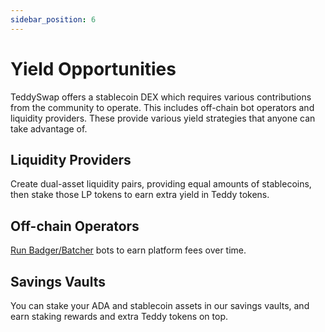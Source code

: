 ```yaml
---
sidebar_position: 6
---
```

# Yield Opportunities

TeddySwap offers a stablecoin DEX which requires various contributions from the community to operate. This includes off-chain bot operators and liquidity providers. These provide various yield strategies that anyone can take advantage of. 

## Liquidity Providers

Create dual-asset liquidity pairs, providing equal amounts of stablecoins, then stake those LP tokens to earn extra yield in Teddy tokens. 

## Off-chain Operators

[Run Badger/Batcher](https://docs.teddyswap.org/testnet-guide/how-to-run-a-batcher-badge) bots to earn platform fees over time. 

## Savings Vaults

You can stake your ADA and stablecoin assets in our savings vaults, and earn staking rewards and extra Teddy tokens on top.
